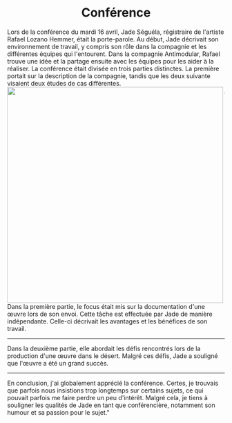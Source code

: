 <center>

# Conférence

</center>

<p align:left>
Lors de la conférence du mardi 16 avril, Jade Séguéla, régistraire de l'artiste Rafael Lozano Hemmer, était la porte-parole. Au début, Jade décrivait son environnement de travail, y compris son rôle dans la compagnie et les différentes équipes qui l'entourent. Dans la compagnie Antimodular, Rafael trouve une idée et la partage ensuite avec les équipes pour les aider à la réaliser. La conférence était divisée en trois parties distinctes. La première portait sur la description de la compagnie, tandis que les deux suivante visaient deux études de cas différentes.
<img align="left" width="500" height="500" src="media/pamphlet_oeuvre.JPG">

</p><p align:right>
  <hr>
  <br> <br> <br> <br> <br> <br> <br>
Dans la première partie, le focus était mis sur la documentation d'une œuvre lors de son envoi. Cette tâche est effectuée par Jade de manière indépendante. Celle-ci décrivait les avantages et les bénéfices de son travail.
</p><p>
  <hr>
Dans la deuxième partie, elle abordait les défis rencontrés lors de la production d'une œuvre dans le désert. Malgré ces défis, Jade a souligné que l'œuvre a été un grand succès.
</p><p>
  <hr>
En conclusion, j'ai globalement apprécié la conférence. Certes, je trouvais que parfois nous insistions trop longtemps sur certains sujets, ce qui pouvait parfois me faire perdre un peu d'intérêt. Malgré cela, je tiens à souligner les qualités de Jade en tant que conférencière, notamment son humour et sa passion pour le sujet."
</p><p>
